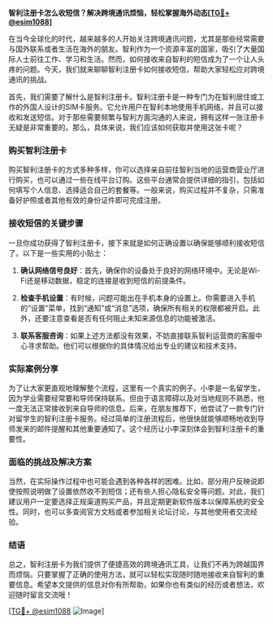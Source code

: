 **智利注册卡怎么收短信？解决跨境通讯烦恼，轻松掌握海外动态[[TG💪+ @esim1088](https://t.me/s/esim1088)]**

在当今全球化的时代，越来越多的人开始关注跨境通讯问题，尤其是那些经常需要与国外联系或者生活在海外的朋友。智利作为一个资源丰富的国家，吸引了大量国际人士前往工作、学习和生活。然而，如何接收来自智利的短信成为了一个让人头疼的问题。今天，我们就来聊聊智利注册卡如何接收短信，帮助大家轻松应对跨境通讯的挑战。

首先，我们需要了解什么是智利注册卡。智利注册卡是一种专门为在智利居住或工作的外国人设计的SIM卡服务。它允许用户在智利本地使用手机网络，并且可以接收和发送短信。对于那些需要频繁与智利方面沟通的人来说，拥有这样一张注册卡无疑是非常重要的。那么，具体来说，我们应该如何获取并使用这张卡呢？

### 购买智利注册卡

购买智利注册卡的方式多种多样，你可以选择亲自前往智利当地的运营商营业厅进行购买，也可以通过一些在线平台订购。这些平台通常会提供详细的指引，包括如何填写个人信息、选择适合自己的套餐等。一般来说，购买过程并不复杂，只需准备好护照或者其他有效的身份证件即可完成注册。

### 接收短信的关键步骤

一旦你成功获得了智利注册卡，接下来就是如何正确设置以确保能够顺利接收短信了。以下是一些实用的小贴士：

1. **确认网络信号良好**：首先，确保你的设备处于良好的网络环境中。无论是Wi-Fi还是移动数据，稳定的连接是收到短信的前提条件。
   
2. **检查手机设置**：有时候，问题可能出在手机本身的设置上。你需要进入手机的“设置”菜单，找到“通知”或“消息”选项，确保所有相关的权限都被开启。此外，还要注意查看是否有任何阻止未知来源信息的功能被激活。

3. **联系客服咨询**：如果上述方法都没有效果，不妨直接联系智利运营商的客服中心寻求帮助。他们可以根据你的具体情况给出专业的建议和技术支持。

### 实际案例分享

为了让大家更直观地理解整个流程，这里有一个真实的例子。小李是一名留学生，因为学业需要经常要和导师保持联系。但由于语言障碍以及对当地规则不熟悉，他一度无法正常接收到来自导师的信息。后来，在朋友推荐下，他尝试了一款专门针对留学生的智利注册卡服务。经过简单的注册流程后，他很快就能够顺畅地收到导师发来的邮件提醒和其他重要通知了。这个经历让小李深刻体会到智利注册卡的重要性。

### 面临的挑战及解决方案

当然，在实际操作过程中也可能会遇到各种各样的困难。比如，部分用户反映说即使按照说明做了设置依然收不到短信；还有些人担心隐私安全等问题。对此，我们建议用户一定要选择正规渠道购买产品，并且定期更新软件版本以保障系统的安全性。同时，也可以多查阅官方文档或者参加相关论坛讨论，与其他使用者交流经验。

### 结语

总之，智利注册卡为我们提供了便捷高效的跨境通讯工具，让我们不再为跨越国界而烦恼。只要掌握了正确的使用方法，就可以轻松实现随时随地接收来自智利的重要信息。希望本文提供的信息对你有所帮助，如果你也有类似的经历或者想法，欢迎随时留言交流哦！

[[TG💪+ @esim1088](https://t.me/s/esim1088) ![Image](https://i.postimg.cc/4NQfJmqS/Snipaste-2025-05-13-00-14-12.png)]